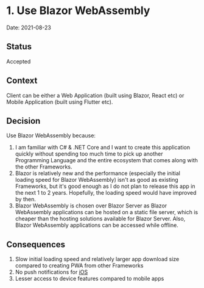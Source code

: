 # 1. Use Blazor WebAssembly

Date: 2021-08-23

## Status

Accepted

## Context

Client can be either a Web Application (built using Blazor, React etc) or Mobile Application (built using Flutter etc).

## Decision

Use Blazor WebAssembly because:

1. I am familiar with C# & .NET Core and I want to create this application quickly without spending too much time to pick up another Programming Language and the entire ecosystem that comes along with the other Frameworks.
1. Blazor is relatively new and the performance (especially the initial loading speed for Blazor WebAssembly) isn't as good as existing Frameworks, but it's good enough as I do not plan to release this app in the next 1 to 2 years. Hopefully, the loading speed would have improved by then.
1. Blazor WebAssembly is chosen over Blazor Server as Blazor WebAssembly applications can be hosted on a static file server, which is cheaper than the hosting solutions available for Blazor Server. Also, Blazor WebAssembly applications can be accessed while offline.

## Consequences

1. Slow initial loading speed and relatively larger app download size compared to creating PWA from other Frameworks
1. No push notifications for [iOS](https://stackoverflow.com/a/64576541)
1. Lesser access to device features compared to mobile apps